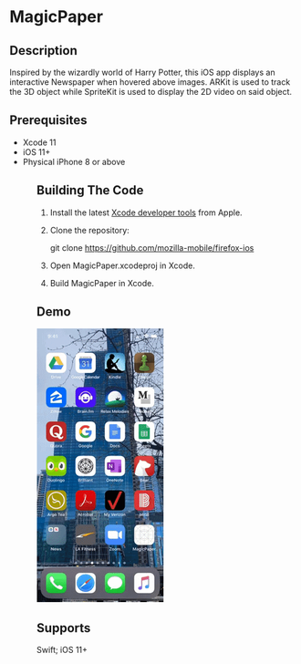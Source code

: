 # MagicPaper

## Description 

Inspired by the wizardly world of Harry Potter, this iOS app displays an interactive Newspaper when hovered above images.
ARKit is used to track the 3D object while SpriteKit is used to display the 2D video on said object.

## Prerequisites

<ul>
<li>Xcode 11</li>

<li>iOS 11+</li>

<li>Physical iPhone 8 or above</li>

<ul>


## Building The Code

1. Install the latest [Xcode developer tools](https://developer.apple.com/) from Apple.

2. Clone the repository:

    git clone https://github.com/mozilla-mobile/firefox-ios
    
3. Open MagicPaper.xcodeproj in Xcode.

4. Build MagicPaper in Xcode.


## Demo

![](./MagicPaper/Newspaper.gif)


## Supports

Swift; iOS 11+
